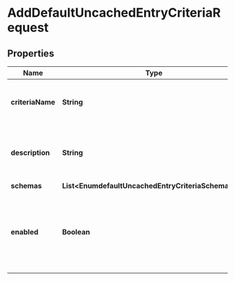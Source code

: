 

# AddDefaultUncachedEntryCriteriaRequest


## Properties

| Name | Type | Description | Notes |
|------------ | ------------- | ------------- | -------------|
|**criteriaName** | **String** | Name of the new Uncached Entry Criteria |  |
|**description** | **String** | A description for this Uncached Entry Criteria |  [optional] |
|**schemas** | **List&lt;EnumdefaultUncachedEntryCriteriaSchemaUrn&gt;** |  |  |
|**enabled** | **Boolean** | Indicates whether this Uncached Entry Criteria is enabled for use in the server. |  |



